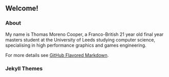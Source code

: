 ## Welcome!

### About
My name is Thomas Moreno Cooper, a Franco-British 21 year old final year masters student at the University of Leeds studying computer science, specialising in high performance graphics and games engineering.

For more details see [GitHub Flavored Markdown](https://guides.github.com/features/mastering-markdown/).

### Jekyll Themes
